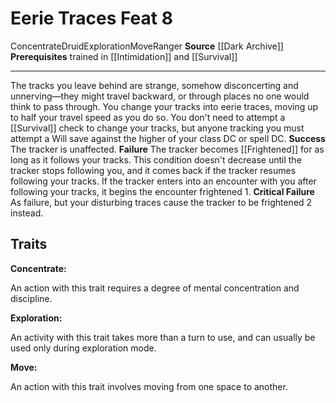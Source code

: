 ﻿---
actions: null
cost: null
element: null
feat: Eerie Traces
frequency: null
heighten_level: null
id: '3765'
level: '8'
name: Eerie Traces
prerequisite: Trained in [[DATABASE/skill/Intimidation|Intimidation]] ; Trained in
  [[DATABASE/skill/Survival|Survival]]
rarity: Common
requirement: null
school: null
source: '[[DATABASE/source/Dark Archive|Dark Archive]]'
subcategory: null
trait:
- '[[DATABASE/trait/Concentrate|Concentrate]]'
- '[[DATABASE/trait/Druid|Druid]]'
- '[[DATABASE/trait/Exploration|Exploration]]'
- '[[DATABASE/trait/Move|Move]]'
- '[[DATABASE/trait/Ranger|Ranger]]'
trigger: null
type: Feat

---
# Eerie Traces <span class="item-type">Feat 8</span>

<span class="item-trait">Concentrate</span><span class="item-trait">Druid</span><span class="item-trait">Exploration</span><span class="item-trait">Move</span><span class="item-trait">Ranger</span>
**Source** [[Dark Archive]]
**Prerequisites** trained in [[Intimidation]] and [[Survival]]

---
The tracks you leave behind are strange, somehow disconcerting and unnerving—they might travel backward, or through places no one would think to pass through. You change your tracks into eerie traces, moving up to half your travel speed as you do so. You don't need to attempt a [[Survival]] check to change your tracks, but anyone tracking you must attempt a Will save against the higher of your class DC or spell DC.
**Success** The tracker is unaffected.
**Failure** The tracker becomes [[Frightened]] for as long as it follows your tracks. This condition doesn't decrease until the tracker stops following you, and it comes back if the tracker resumes following your tracks. If the tracker enters into an encounter with you after following your tracks, it begins the encounter frightened 1.
**Critical Failure** As failure, but your disturbing traces cause the tracker to be frightened 2 instead.

## Traits

**Concentrate:**

An action with this trait requires a degree of mental concentration and discipline.

**Exploration:**

An activity with this trait takes more than a turn to use, and can usually be used only during exploration mode.

**Move:**

An action with this trait involves moving from one space to another.